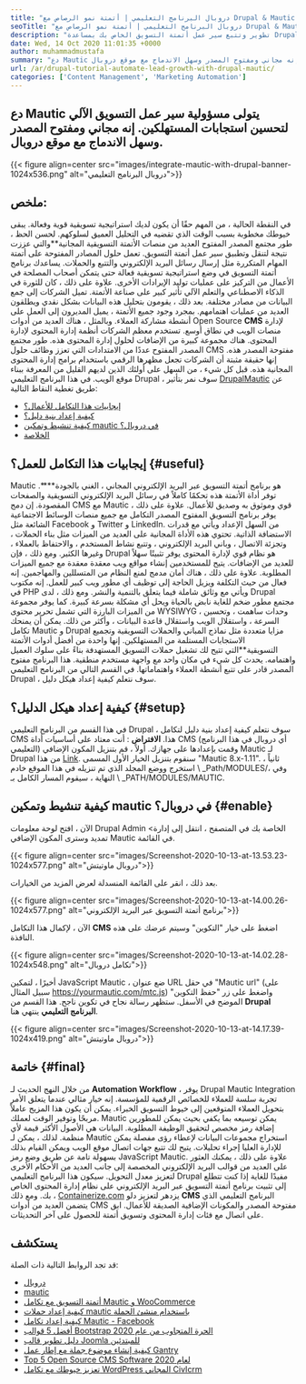 ```yaml
---
title: "دروبال البرنامج التعليمي | أتمتة نمو الرصاص مع Drupal & Mautic '" 
seoTitle: "دروبال البرنامج التعليمي | أتمتة نمو الرصاص مع Drupal & Mautic" 
description: "تطوير وتتبع سير عمل أتمتة التسويق الخاص بك بمساعدة Drupal Mautic Integration. اتبع هذا البرنامج التعليمي Drupal لمعرفة خطوات التكامل." 
date: Wed, 14 Oct 2020 11:01:35 +0000
author: muhammadmustafa
summary: "دع Mautic يتولى مسؤولية تدفقات سير عمل أتمتة التسويق لتحسين استجابات المستهلكين. إنه مجاني ومفتوح المصدر وسهل الاندماج مع موقع دروبال." 
url: /ar/drupal-tutorial-automate-lead-growth-with-drupal-mautic/
categories: ['Content Management', 'Marketing Automation']
---
```


## دع Mautic يتولى مسؤولية سير عمل التسويق الآلي لتحسين استجابات المستهلكين. إنه مجاني ومفتوح المصدر وسهل الاندماج مع موقع دروبال.

{{< figure align=center src="images/integrate-mautic-with-drupal-banner-1024x536.png" alt="دروبال البرنامج التعليمي">}}


## ملخص:
في النقطة الحالية ، من المهم حقًا أن يكون لديك استراتيجية تسويقية قوية وفعالة. يبقى خيوطك مخطوبة بسبب الوقت الذي تقضيه في التحليل العميق لسلوكهم. لحسن الحظ ، طور مجتمع المصدر المفتوح العديد من منصات الأتمتة التسويقية المجانية**والتي عززت نتيجة لتنقل وتطبيق سير عمل أتمتة التسويق. تعمل حلول المصادر المفتوحة على أتمتة المهام المتكررة مثل إرسال رسائل البريد الإلكتروني والتتبع والحملات. يساعدك برنامج أتمتة التسويق في وضع استراتيجية تسويقية فعالة حتى يتمكن أصحاب المصلحة في الأعمال من التركيز على عمليات توليد الإيرادات الأخرى. علاوة على ذلك ، كان للثورة في الذكاء الاصطناعي والتعلم الآلي تأثير كبير على صناعة الأتمتة. تميل الشركات إلى جمع البيانات من مصادر مختلفة. بعد ذلك ، يقومون بتحليل هذه البيانات بشكل نقدي ويطلقون العديد من عمليات اهتمامهم. بمجرد وجود جميع الأتمتة ، يميل المديرون إلى العمل على أنشطة مشاركة العملاء.
وبالمثل ، هناك العديد من أدوات Open Source **CMS** لإدارة منصات الويب في نطاق أوسع. تستخدم معظم الشركات أنظمة إدارة المحتوى لإدارة المحتوى. هناك مجموعة كبيرة من الإضافات لحلول إدارة المحتوى هذه. طور مجتمع المصدر المفتوح عددًا من الامتدادات التي تعزز وظائف حلول CMS مفتوحة المصدر هذه. إنها حقيقة مثبتة أن الشركات تجعل مظهرها الرقمي باستخدام برامج إدارة المحتوى المجانية هذه. قبل كل شيء ، من السهل على أولئك الذين لديهم القليل من المعرفة ببناء موقع الويب. في هذا البرنامج التعليمي Drupal ، سوف نمر بتأثير [Drupal][2][Mautic][1] عن طريق تغطية النقاط التالية:
  * [إيجابيات هذا التكامل للأعمال؟][3]
  * [كيفية إعداد بنية دليل؟][4]
  * [كيفية تنشيط وتمكين mautic في دروبال؟][5]
  * [الخلاصة][6]

## إيجابيات هذا التكامل للعمل؟ {#useful}

Mautic هو برنامج أتمتة التسويق عبر البريد الإلكتروني المجاني ، الغني بالجودة****. توفر أداة الأتمتة هذه تحكمًا كاملاً في رسائل البريد الإلكتروني التسويقية والصفحات المقصودة. إن دمج CMS مع Mautic قوي وموثوق به وصديق للأعمال. علاوة على ذلك ، يوفر برنامج التسويق المفتوح المصدر التكامل مع جميع منصات الوسائط الاجتماعية الشائعة مثل Facebook و Twitter و LinkedIn. من السهل الإعداد ويأتي مع قدرات الاستضافة الذاتية. تحتوي هذه الأداة المجانية على العديد من الميزات مثل بناء الحملات ، وتجزئة الاتصال ، وباني البريد الإلكتروني ، وتتبع نشاط المستخدم ، والاحتفاظ بالعملاء ، وغيرها الكثير. ومع ذلك ، فإن Drupal هو نظام قوي لإدارة المحتوى يوفر تثبيتًا سهلاً للعديد من الإضافات. يتيح للمستخدمين إنشاء مواقع ويب معقدة معقدة مع جميع الميزات المطلوبة. علاوة على ذلك ، هناك أمان مدمج لمنع النظام من المتسللين والمهاجمين. إنه فعال من حيث التكلفة ويزيل الحاجة إلى توظيف أي مطور ويب كبير للعمل.
إنه مكتوب في PHP ويأتي مع وثائق شاملة فيما يتعلق بالتنمية والنشر. ومع ذلك ، لدى Drupal مجتمع مطور ضخم للغاية نابض بالحياة ويحل أي مشكلة بسرعة كبيرة. كما يوفر مجموعة من الميزات البارزة التي تشمل تحرير محتوى WYSIWYG ، وحدات ساهمت ، وتحسين السرعة ، واستقلال الويب واستقلال قاعدة البيانات ، وأكثر من ذلك. يمكن أن يمنحك تكامل Mautic و Drupal مزايا متعددة مثل نماذج المباني والحملات التسويقية وتجميع الاستجابات المستلمة من المستهلكين. إنها واحدة من أفضل أدوات الأتمتة التسويقية**التي تتيح لك تشغيل حملات التسويق المستهدفة بناءً على سلوك العميل واهتمامه. يحدث كل شيء في مكان واحد مع واجهة مستخدم منطقية. هذا البرنامج مفتوح المصدر قادر على تتبع أنشطة العملاء واهتماماتها. في القسم التالي من البرنامج التعليمي Drupal ، سوف نتعلم كيفية إعداد هيكل دليل.

## كيفية إعداد هيكل الدليل؟ {#setup}

في هذا القسم من البرنامج التعليمي Drupal ، سوف نتعلم كيفية إعداد بنية دليل لتكامل CMS هذا.
**الافتراض** : أنت معتاد على أساسيات أداة CMS (أي دروبال في هذا البرنامج التعليمي) وقمت بإعدادها على جهازك.
أولاً ، قم بتنزيل المكون الإضافي Mautic لـ Drupal من هذا [Link][7]. سنقوم بتنزيل الخيار الأول المسمى "Mautic 8.x-1.11".
ثانياً ، استخرج ووضع المجلد الذي تم تنزيله في هذا الموقع خادم \ _Path/MODULES/، وفي النهاية ، سيقوم المسار الكامل بـ \ _PATH/MODULES/MAUTIC.

## كيفية تنشيط وتمكين mautic في دروبال؟ {#enable}

الآن ، افتح لوحة معلومات Drupal Admin الخاصة بك في المتصفح ، انتقل إلى إدارة> تمديد وسترى المكون الإضافي Mautic في القائمة.

{{< figure align=center src="images/Screenshot-2020-10-13-at-13.53.23-1024x577.png" alt="دروبال ماوتيتش">}}

بعد ذلك ، انقر على القائمة المنسدلة لعرض المزيد من الخيارات.

{{< figure align=center src="images/Screenshot-2020-10-13-at-14.00.26-1024x577.png" alt="برنامج أتمتة التسويق عبر البريد الإلكتروني">}}

الآن ، لإكمال هذا التكامل **CMS** اضغط على خيار "التكوين" وسيتم عرضك على هذه النافذة.

{{< figure align=center src="images/Screenshot-2020-10-13-at-14.02.28-1024x548.png" alt="تكامل دروبال">}}

أخيرًا ، لتمكين JavaScript Mautic ، ضع عنوان URL في حقل "Mautic url" (على سبيل المثال https://yourmautic.com/mtc.js) واضغط على زر "حفظ التكوين" الموضح في الأسفل. ستظهر رسالة نجاح في تكوين ناجح. هذا القسم من **Drupal البرنامج التعليمي** ينتهي هنا.

{{< figure align=center src="images/Screenshot-2020-10-13-at-14.17.39-1024x419.png" alt="دروبال ماوتيتش">}}


## خاتمة  {#final}

من خلال النهج الحديث لـ **Automation Workflow** ، يوفر Drupal Mautic Integration تجربة سلسة للعملاء للخصائص الرقمية للمؤسسة. إنه خيار مثالي عندما يتعلق الأمر بتحويل العملاء المتوقعين إلى خيوط التسويق الخبراء. يمكن أن يكون هذا المزيج عاملاً مربحًا وتوفير الوقت لعملك. Mautic يمكن توسيعه بما يكفي بحيث يمكن للمطورين إضافة رمز مخصص لتحقيق الوظيفة المطلوبة. البيانات هي الأصول الأكثر قيمة لأي منظمة. لذلك ، يمكن لـ Mautic استخراج مجموعات البيانات لإعطاء رؤى مفصلة يمكن للإدارة العليا إجراء تحليلات. يتيح لك تتبع جهات اتصال موقع الويب ويمكن القيام بذلك بسهولة تامة عن طريق وضع رمز JavaScript Mautic. علاوة على ذلك ، يمكنك العثور على العديد من قوالب البريد الإلكتروني المخصصة إلى جانب العديد من الأحكام الأخرى لتعزيز معدل التحويل.
سيكون هذا البرنامج التعليمي Drupal مفيدًا للغاية إذا كنت تتطلع إلى تثبيت برنامج أتمتة التسويق عبر البريد الإلكتروني على نظام إدارة المحتوى الخاص بك. ومع ذلك ، [Containerize.com][8] يزدهر لتعزيز دلو **CMS** البرنامج التعليمي الذي يتضمن العديد من أدوات CMS مفتوحة المصدر والمكونات الإضافية الصديقة للأعمال. ابق على اتصال مع فئات إدارة المحتوى وتسويق أتمتة للحصول على آخر التحديثات.

## يستكشف
قد تجد الروابط التالية ذات الصلة:
  * [دروبال][9]
  * [mautic][10]
  * [أتمتة التسويق مع تكامل Mautic و WooCommerce][11]
  * [كيفية إعداد حملات mautic باستخدام منشئ الحملة][12]
  * [كيفية إعداد تكامل Mautic - Facebook][13]
  * [أفضل 5 قوالب Bootstrap الحرة المتجاوب من عام 2020][14]
  * [دليل تطوير قالب Joomla للمبتدئين][15]
  * [كيفية إنشاء موضوع جملة مع إطار عمل Gantry][16]
  * [Top 5 Open Source CMS Software لعام 2020][17]
  * [تعزيز خيوطك مع تكامل WordPress المجاني CivIcrm][18]



[1]: https://products.containerize.com/marketing-automation/mautic
[2]: https://products.containerize.com/content-management/drupal
[3]: #useful
[4]: #setup
[5]: #enable
[6]: #final
[7]: https://www.drupal.org/project/mautic/releases
[8]: https://www.containerize.com/
[9]: https://products.containerize.com/content-management/drupal/
[10]: https://products.containerize.com/marketing-automation/mautic/
[11]: https://blog.containerize.com/blogging/marketing-automation-using-mautic-and-wordpress-woocommerce/
[12]: https://blog.containerize.com/marketing-automation/how-to-setup-marketing-campaigns-using-mautic-campaign-builder/
[13]: https://blog.containerize.com/marketing-automation/how-to-setup-mautic-facebook-integration/
[14]: https://blog.containerize.com/content-management/top-5-best-free-responsive-joomla-templates-of-2020/
[15]: https://blog.containerize.com/content-management/responsive-joomla-templates-tutorial/
[16]: https://blog.containerize.com/content-management/how-to-create-joomla-theme-joomla-gantry-framework/
[17]: https://blog.containerize.com/content-management/top-5-open-source-content-management-systems-for-2020/
[18]: https://blog.containerize.com/blogging/civicrm-wordpress-integration-wordpress-tutorial/
